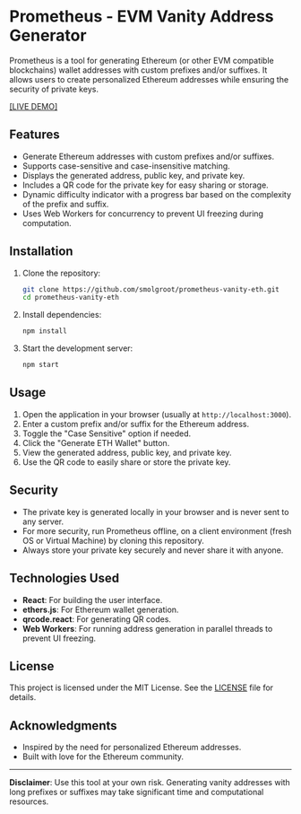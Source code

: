# Prometheus - EVM Vanity Address Generator

Prometheus is a tool for generating Ethereum (or other EVM compatible blockchains) wallet addresses with custom prefixes and/or suffixes. It allows users to create personalized Ethereum addresses while ensuring the security of private keys.

[[LIVE DEMO]](https://prometheus-vanity.vercel.app)

## Features

- Generate Ethereum addresses with custom prefixes and/or suffixes.
- Supports case-sensitive and case-insensitive matching.
- Displays the generated address, public key, and private key.
- Includes a QR code for the private key for easy sharing or storage.
- Dynamic difficulty indicator with a progress bar based on the complexity of the prefix and suffix.
- Uses Web Workers for concurrency to prevent UI freezing during computation.

## Installation

1. Clone the repository:
   ```bash
   git clone https://github.com/smolgroot/prometheus-vanity-eth.git
   cd prometheus-vanity-eth
   ```

2. Install dependencies:
   ```bash
   npm install
   ```

3. Start the development server:
   ```bash
   npm start
   ```

## Usage

1. Open the application in your browser (usually at `http://localhost:3000`).
2. Enter a custom prefix and/or suffix for the Ethereum address.
3. Toggle the "Case Sensitive" option if needed.
4. Click the "Generate ETH Wallet" button.
5. View the generated address, public key, and private key.
6. Use the QR code to easily share or store the private key.

## Security

- The private key is generated locally in your browser and is never sent to any server.
- For more security, run Prometheus offline, on a client environment (fresh OS or Virtual Machine) by cloning this repository.
- Always store your private key securely and never share it with anyone.

## Technologies Used

- **React**: For building the user interface.
- **ethers.js**: For Ethereum wallet generation.
- **qrcode.react**: For generating QR codes.
- **Web Workers**: For running address generation in parallel threads to prevent UI freezing.

## License

This project is licensed under the MIT License. See the [LICENSE](LICENSE) file for details.

## Acknowledgments

- Inspired by the need for personalized Ethereum addresses.
- Built with love for the Ethereum community.

---

**Disclaimer**: Use this tool at your own risk. Generating vanity addresses with long prefixes or suffixes may take significant time and computational resources.
